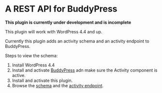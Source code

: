 # A REST API for BuddyPress

**This plugin is currently under development and is incomplete**

This plugin will work with WordPress 4.4 and up.

Currently this plugin adds an activity schema and an activity endpoint to BuddyPress.

Steps to view the schema:

1. Install WordPress 4.4
2. Install and activate [BuddyPress](https://buddypress.org/) adn make sure the Activity component is active.
3. Install and activate this plugin.
4. Browse the [schema](http://buddypress.local/wp-json/bp/v1/?context=help) and the [activity endpoint](http://buddypress.local/wp-json/bp/v1/activity).
